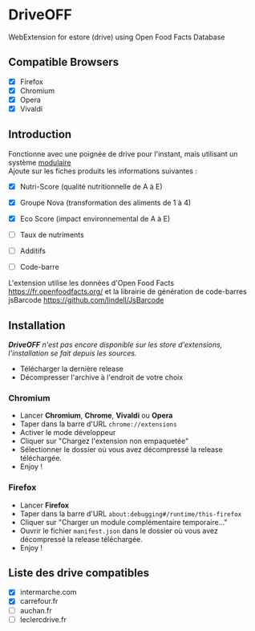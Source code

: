 # DriveOFF

WebExtension for estore (drive) using Open Food Facts Database

## Compatible Browsers

* [x] Firefox
* [x] Chromium
* [x] Opera
* [x] Vivaldi

## Introduction

Fonctionne avec une poignée de drive pour l'instant, mais utilisant un système [modulaire](./docs/drive_config.md)  
Ajoute sur les fiches produits les informations suivantes :

* [x] Nutri-Score (qualité nutritionnelle de A à E)
* [x] Groupe Nova (transformation des aliments de 1 à 4)
* [x] Eco Score (impact environnemental de A à E)
* [ ] Taux de nutriments
* [ ] Additifs
* [ ] Code-barre



L'extension utilise les données d'Open Food Facts https://fr.openfoodfacts.org/ et la librairie de génération de code-barres jsBarcode https://github.com/lindell/JsBarcode

## Installation

_**DriveOFF** n'est pas encore disponible sur les store d'extensions, l'installation se fait depuis les sources._

* Télécharger la dernière release
* Décompresser l'archive à l'endroit de votre choix

### Chromium

* Lancer **Chromium**, **Chrome**, **Vivaldi** ou **Opera**
* Taper dans la barre d'URL `chrome://extensions`
* Activer le mode développeur
* Cliquer sur "Chargez l'extension non empaquetée"
* Sélectionner le dossier où vous avez décompressé la release téléchargée.
* Enjoy !

### Firefox

* Lancer **Firefox**
* Taper dans la barre d'URL `about:debugging#/runtime/this-firefox`
* Cliquer sur "Charger un module complémentaire temporaire…"
* Ouvrir le fichier `manifest.json` dans le dossier où vous avez décompressé la release téléchargée.
* Enjoy !

## Liste des drive compatibles

* [x] intermarche.com
* [x] carrefour.fr
* [ ] auchan.fr
* [ ] leclercdrive.fr
